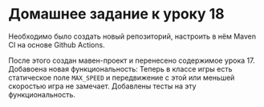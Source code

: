 # Домашнее задание к уроку 18
Необходимо было создать новый репозиторий, настроить в нём Maven CI на основе Github Actions.

После этого создан мавен-проект и перенесено содержимое урока 17.
Добавоена новая функциональность:
Теперь в классе игры есть статическое поле `MAX_SPEED` и передвижение с этой
или меньшей скоростью игра не замечает. Добавлены тесты на эту функциональность.
